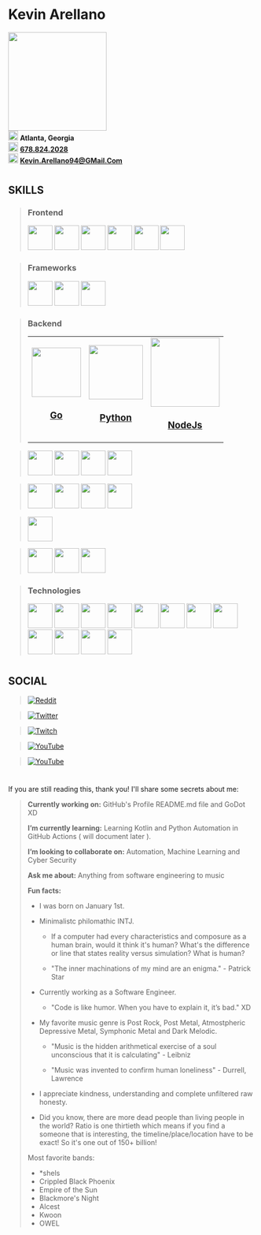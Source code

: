 <div>
  <h1><b>Kevin Arellano</b></h1>
  <img
    src = "https://i.redd.it/snoovatar/avatars/5597ed49-0ba1-4d47-9cf3-6685f8d2ab04.png"
    width = "200"
    />
</div>

<div>
  <img
    src = "https://cdn-icons-png.flaticon.com/512/684/684908.png"
    width = "20"
  />
  <span><b>Atlanta, Georgia</b></span>
</div>

<div>
  <img
    src = "https://cdn-icons-png.flaticon.com/512/545/545194.png"
    width = "20"
  />
  <span>
    <a href = "tel:678-824-2028">
      <span><b>678.824.2028</b></span>
    </a>
  </span>
</div>

<div>
  <img
    src = "https://cdn-icons-png.flaticon.com/512/5968/5968534.png"
    width = "20"
  />
  <span>
    <a href = "mailto:Kevin.Arellano94@GMail.Com">
      <span><b>Kevin.Arellano94@GMail.Com</b></span>
    </a>
  </span>
</div>

#

## **SKILLS**

> ### Frontend
> <img src = "https://cdn.jsdelivr.net/gh/devicons/devicon/icons/react/react-original.svg" width = "50"/>
> <img src = "https://cdn.jsdelivr.net/gh/devicons/devicon/icons/angularjs/angularjs-original.svg" width = "50"/>
> <img src = "https://cdn.jsdelivr.net/gh/devicons/devicon/icons/ruby/ruby-original.svg" width = "50"/>
> <img src = "https://cdn.jsdelivr.net/gh/devicons/devicon/icons/scala/scala-original.svg" width = "50"/>
> <img src = "https://cdn.jsdelivr.net/gh/devicons/devicon/icons/rust/rust-plain.svg" width = "50"/>
> <img src = "https://cdn.jsdelivr.net/gh/devicons/devicon/icons/kotlin/kotlin-original.svg" width = "50"/>

> ### Frameworks
> <a href = "go.dev/"><img src = "https://cdn.jsdelivr.net/gh/devicons/devicon/icons/nextjs/nextjs-original.svg" width = "50"/></a>
> <img src = "https://cdn.jsdelivr.net/gh/devicons/devicon/icons/rails/rails-plain.svg" width = "50"/>
> <img src = "https://cdn.jsdelivr.net/gh/devicons/devicon/icons/django/django-plain.svg" width = "50"/>

> ### Backend
> <table>
>   <tr align="middle">
>     <td>
>       <a
>         href = "https://go.dev/"
>         title = "The Go language is small, compiles really fast, and as a result it lets your mind focus on the actual problem and less on the tool you are using to solve it. Code, test, debug cycles are so quick that you forget you are not working with an interpreted language. Looking at our code, you see less boilerplate and more business logic."
>         alt = "Go - GoLang"
>         >
>         <img src = "https://go.dev/images/gophers/front.svg" width = "100" />
>         <h3><strong>Go</strong></h3>
>       </a>
>     </td>
>     <td>
>       <a
>         href = "https://www.python.org/"
>         title = "Thanks to the flexibility of Python and the powerful ecosystem of packages, the Azure CLI supports features such as autocompletion (in shells that support it), persistent credentials, JMESPath result parsing, lazy initialization, network-less unit tests, and more. Building an open-source and cross-platform Azure CLI with Python by Dan Taylor."
>         alt = "Python"
>         >
>         <img src = "https://www.python.org/static/img/python-logo-large.c36dccadd999.png" width = "110" />
>         <h3><strong>Python</strong></h3>
>       </a>
>     </td>
>     <td>
>       <a
>         href = "https://nodejs.org/en/"
>         title = "Node.js® is a JavaScript runtime built on Chrome's V8 JavaScript engine. Or have a look at the Long Term Support (LTS) schedule"
>         alt = "NodeJs"
>         >
>         <img src = "https://avatars.githubusercontent.com/u/9950313" width = "140" />
>         <h3><strong>NodeJs</strong></h3>
>       </a>
>     </td>
>   </tr>
> </table>

<!-- > <img src = "https://cdn.jsdelivr.net/gh/devicons/devicon/icons/python/python-original.svg" width = "50"/> -->
> <img src = "https://cdn.jsdelivr.net/gh/devicons/devicon/icons/dotnetcore/dotnetcore-original.svg" width = "50"/>
> <img src = "https://cdn.jsdelivr.net/gh/devicons/devicon/icons/csharp/csharp-original.svg" width = "50"/>
> <img src = "https://cdn.jsdelivr.net/gh/devicons/devicon/icons/nodejs/nodejs-original.svg" width = "50"/>
> <img src = "https://cdn.jsdelivr.net/gh/devicons/devicon/icons/php/php-original.svg" width = "50"/>

> <img src = "https://cdn.jsdelivr.net/gh/devicons/devicon/icons/postgresql/postgresql-original.svg" width = "50"/>
> <img src = "https://cdn.jsdelivr.net/gh/devicons/devicon/icons/mysql/mysql-original.svg" width = "50"/>
> <img src = "https://cdn.jsdelivr.net/gh/devicons/devicon/icons/oracle/oracle-original.svg" width = "50"/>
> <img src = "https://cdn.jsdelivr.net/gh/devicons/devicon/icons/graphql/graphql-plain.svg" width = "50"/>

> <img src = "https://cdn.jsdelivr.net/gh/devicons/devicon/icons/fastapi/fastapi-original.svg" width = "50"/>

> <img src = "https://cdn.jsdelivr.net/gh/devicons/devicon/icons/azure/azure-original.svg" width = "50"/>
> <img src = "https://cdn.jsdelivr.net/gh/devicons/devicon/icons/github/github-original.svg" width = "50"/>
> <img src = "https://cdn.jsdelivr.net/gh/devicons/devicon/icons/bitbucket/bitbucket-original.svg" width = "50"/>

> ### Technologies
> <img src = "https://cdn.jsdelivr.net/gh/devicons/devicon/icons/gradle/gradle-plain.svg" width = "50"/>
> <img src = "https://cdn.jsdelivr.net/gh/devicons/devicon/icons/android/android-original.svg" width = "50"/>
> <img src = "https://cdn.jsdelivr.net/gh/devicons/devicon/icons/androidstudio/androidstudio-original.svg" width = "50"/>
> <img src = "https://cdn.jsdelivr.net/gh/devicons/devicon/icons/jira/jira-original.svg" width = "50"/>
> <img src = "https://cdn.jsdelivr.net/gh/devicons/devicon/icons/docker/docker-original.svg" width = "50"/>
> <img src = "https://cdn.jsdelivr.net/gh/devicons/devicon/icons/godot/godot-original.svg" width = "50"/>
> <img src = "https://cdn.jsdelivr.net/gh/devicons/devicon/icons/heroku/heroku-original.svg" width = "50"/>
> <img src = "https://cdn.jsdelivr.net/gh/devicons/devicon/icons/kubernetes/kubernetes-plain.svg" width = "50"/>
> <img src = "https://cdn.jsdelivr.net/gh/devicons/devicon/icons/terraform/terraform-original.svg" width = "50"/>
> <img src = "https://cdn.jsdelivr.net/gh/devicons/devicon/icons/unity/unity-original.svg" width = "50"/>
> <img src = "https://cdn.jsdelivr.net/gh/devicons/devicon/icons/unrealengine/unrealengine-original.svg" width = "50"/>
> <img src = "https://cdn.jsdelivr.net/gh/devicons/devicon/icons/intellij/intellij-original.svg" width = "50"/>

#

## **SOCIAL**

> [![Reddit](https://img.shields.io/reddit/user-karma/combined/KevinArellano94?style=for-the-badge)](https://www.reddit.com/user/KevinArellano94)

> [![Twitter](https://img.shields.io/twitter/follow/KevArellano94?style=for-the-badge)](https://twitter.com/KevArellano94)

> [![Twitch](https://img.shields.io/twitch/status/kevinarellano94?style=for-the-badge)](https://www.twitch.tv/kevinarellano94)

> [![YouTube](https://img.shields.io/youtube/channel/views/UClHn2FuUnrxXW07eJCYfazw?style=for-the-badge)](https://www.youtube.com/KevinArellano)

> [![YouTube](https://img.shields.io/badge/Spotify-1ED760?style=for-the-badge)](https://www.youtube.com/KevinArellano)

#

If you are still reading this, thank you!  I'll share some secrets about me:

> **Currently working on:** GitHub's Profile README.md file and GoDot XD
>
> **I’m currently learning:** Learning Kotlin and Python Automation in GitHub Actions ( will document later ).
> 
> **I’m looking to collaborate on:** Automation, Machine Learning and Cyber Security
> 
> **Ask me about:** Anything from software engineering to music
> 
> **Fun facts:**
> - I was born on January 1st.
> 
> - Minimalistc philomathic INTJ.
> 
>   - If a computer had every characteristics and composure as a human brain, would it think it's human?  What's the difference or line that states reality versus simulation?  What is human?
> 
>   - "The inner machinations of my mind are an enigma." - Patrick Star
> 
> - Currently working as a Software Engineer.
> 
>   - "Code is like humor. When you have to explain it, it’s bad." XD
> 
> - My favorite music genre is Post Rock, Post Metal, Atmostpheric Depressive Metal, Symphonic Metal and Dark Melodic.
> 
>   - "Music is the hidden arithmetical exercise of a soul unconscious that it is calculating" - Leibniz
> 
>   - "Music was invented to confirm human loneliness" - Durrell, Lawrence
> - I appreciate kindness, understanding and complete unfiltered raw honesty.
> - Did you know, there are more dead people than living people in the world?  Ratio is one thirtieth which means if you find a someone that is interesting, the timeline/place/location have to be exact!  So it's one out of 150+ billion!
> 
> Most favorite bands:
> - *shels
> - Crippled Black Phoenix
> - Empire of the Sun
> - Blackmore's Night
> - Alcest
> - Kwoon
> - OWEL

